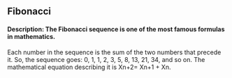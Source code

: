 ## Fibonacci
#### Description: The Fibonacci sequence is one of the most famous formulas in mathematics.
Each number in the sequence is the sum of the two numbers that precede it. 
So, the sequence goes: 0, 1, 1, 2, 3, 5, 8, 13, 21, 34, and so on. The mathematical equation describing it is Xn+2= Xn+1 + Xn.
